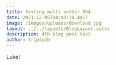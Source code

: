 ```yaml
---
title: testing multi author 004
date: 2021-12-05T04:48:18.441Z
image: /images/uploads/download.jpg
layout: ../../layouts/BlogLayout.astro
description: 4th blog post test
author: triptych
---
```

Luke!